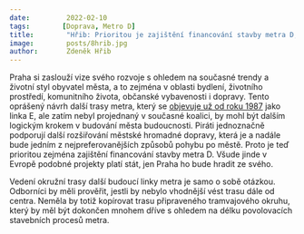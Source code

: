 ```yaml
---
date:         2022-02-10
tags:        [Doprava, Metro D]
title:        "Hřib: Prioritou je zajištění financování stavby metra D, Praha si zaslouží vizi svého rozvoje s důrazem na současný životní styl obyvatel, aby se stala městem budoucnosti"
image: 	      posts/8hrib.jpg
author:       Zdeněk Hřib
---
```

 
Praha si zaslouží vize svého rozvoje s ohledem na současné trendy a životní styl obyvatel města, a to zejména v oblasti bydlení, životního prostředí, komunitního života, občanské vybavenosti i dopravy. Tento oprášený návrh další trasy metra, který se [objevuje už od roku 1987](https://praha6.ecn.cz/velky_obr.php?&id=37) jako linka E, ale zatím nebyl projednaný v současné koalici, by mohl být dalším logickým krokem v budování města budoucnosti. Piráti jednoznačně podporují další rozšiřování městské hromadné dopravy, která je a nadále bude jedním z nejpreferovanějších způsobů pohybu po městě. Proto je teď prioritou zejména zajištění financování stavby metra D. Všude jinde v Evropě podobné projekty platí stát, jen Praha ho bude hradit ze svého. 

Vedení okružní trasy další budoucí linky metra je samo o sobě otázkou. Odborníci by měli prověřit, jestli by nebylo vhodnější vést trasu dále od centra. Neměla by totiž kopírovat trasu připraveného tramvajového okruhu, který by měl být dokončen mnohem dříve s ohledem na délku povolovacích stavebních procesů metra.

